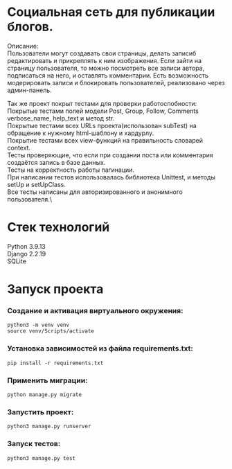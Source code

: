 # Социальная сеть для публикации блогов.
Описание:\
Пользователи могут создавать свои страницы, делать записиб редактировать и прикреплять к ним изображения. Если зайти на страницу пользователя, то можно посмотреть все записи автора, подписаться на него, и оставлять комментарии. Есть возможность модерировать записи и блокировать пользователей, реализовано через админ-панель.

Так же проект покрыт тестами для проверки работоспобности:\
Покрытые тестами полей модели Post, Group, Follow, Comments verbose_name, help_text и метод str.\
Покрытые тестами всех URLs проекта(использован subTest) на обращение к нужному html-шаблону и хардурлу.\
Покрытие тестами всех view-функций на правильность словарей context.\
Тесты проверяющие, что если при создании поста или комментария создаётся запись в базе данных.\
Тесты на корректность работы пагинации.\
При написании тестов использовалась библиотека Unittest, и методы setUp и setUpClass.\
Все тесты написаны для авторизированного и анонимного пользователя.\


# Стек технологий
Python 3.9.13\
Django 2.2.19\
SQLite

# Запуск проекта
### Создание и активация виртуального окружения:
```
python3 -m venv venv
source venv/Scripts/activate
```
### Установка зависимостей из файла requirements.txt:
```
pip install -r requirements.txt
```
### Применить миграции:
```
python manage.py migrate
```
### Запустить проект:
```
python3 manage.py runserver
```

### Запуск тестов:
```
python3 manage.py test 
```
